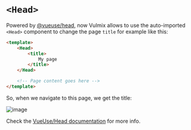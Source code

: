 # `<Head>`

Powered by [@vueuse/head](https://github.com/vueuse/head), now Vulmix allows to use the auto-imported `<Head>` component to change the page `title` for example like this:

```html [page/test-page.vue] {2-6}
<template>
    <Head>
        <title>
            My page
        </title>
    </Head>

    <!-- Page content goes here -->
</template>
```

So, when we navigate to this page, we get the title:

![image](https://user-images.githubusercontent.com/8026741/192713387-328b8c67-ab67-4515-a6bc-a7757f84d50a.png)

Check the <a href="https://github.com/vueuse/head" target="_blank" rel="noopener nofollow noreferrer">VueUse/Head documentation</a> for more info.
